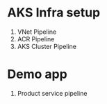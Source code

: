 # AKS Infra setup

1. VNet Pipeline
2. ACR Pipeline
3. AKS Cluster Pipeline

# Demo app

1. Product service pipeline
